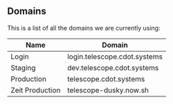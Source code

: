 ## Domains

This is a list of all the domains we are currently using:

| Name            | Domain                       |
| --------------- | ---------------------------- |
| Login           | login.telescope.cdot.systems |
| Staging         | dev.telescope.cdot.systems   |
| Production      | telescope.cdot.systems       |
| Zeit Production | telescope-dusky.now.sh       |
